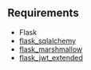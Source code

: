 ## Requirements



- Flask
- [flask_sqlalchemy](https://flask-sqlalchemy.palletsprojects.com/en/2.x/)
- [flask_marshmallow](https://flask-marshmallow.readthedocs.io/en/latest/)
- [flask_jwt_extended](https://flask-jwt-extended.readthedocs.io/en/stable/)



